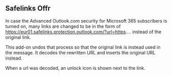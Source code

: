 Safelinks Offr
--------------

In case the Advanced Outlook.com security for Microsoft 365 subscribers is turned on, many links are changed to be in the form of https://eur01.safelinks.protection.outlook.com/?url=https.... instead of the original link.

This add-on undos that process so that the original link is instead used in the message.
It decodes the rewritten URL and inserts the original URL instead.

When a url was decoded, an unlock icon is shown next to the link.


